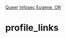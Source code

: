 <a rel="me" href="https://tech.lgbt/@Cmdrmoto">Queer</a>
<a rel="me" href="https://infosec.exchange/@Cmdrmoto">Infosec</a>
<a rel="me" href="https://emeraldsocial.org/@Cmdrmoto">Eugene, OR</a>
# profile_links
